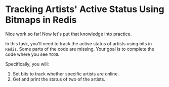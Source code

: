 # Tracking Artists' Active Status Using Bitmaps in Redis

Nice work so far! Now let's put that knowledge into practice.

In this task, you'll need to track the active status of artists using bits in `Redis`. Some parts of the code are missing. Your goal is to complete the code where you see `TODO`.

Specifically, you will:

1. Set bits to track whether specific artists are online.
2. Get and print the status of two of the artists.